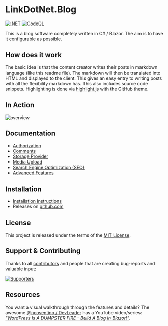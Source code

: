 ﻿# LinkDotNet.Blog

[![.NET](https://github.com/linkdotnet/Blog/actions/workflows/dotnet.yml/badge.svg?branch=master)](https://github.com/linkdotnet/Blog/actions/workflows/dotnet.yml)
[![CodeQL](https://github.com/linkdotnet/Blog/actions/workflows/codeql.yml/badge.svg)](https://github.com/linkdotnet/Blog/actions/workflows/codeql.yml)

This is a blog software completely written in C# / Blazor. The aim is to have it configurable as possible.

## How does it work

The basic idea is that the content creator writes their posts in markdown language (like this readme file).
The markdown will then be translated into HTML and displayed to the client. This gives an easy entry to writing posts with all the flexibility markdown has.
This also includes source code snippets. Highlighting is done via [highlight.js](https://highlightjs.org/) with the GitHub theme.

## In Action

![overview](assets/overview.gif)

## Documentation

-   [Authorization](./docs/Authorization/Readme.md)
-   [Comments](./docs/Comments/Readme.md)
-   [Storage Provider](./docs/Storage/Readme.md)
-   [Media Upload](./docs/Media/Readme.md)
-   [Search Engine Optimization (SEO)](./docs/SEO/Readme.md)
-   [Advanced Features](./docs/Features/AdvancedFeatures.md)

## Installation

-   [Installation Instructions](./docs/Setup/Readme.md)
-   Releases on [github.com](https://github.com/linkdotnet/Blog/releases)

## License

This project is released under the terms of the [MIT License](./LICENSE).

## Support & Contributing

Thanks to all [contributors](https://github.com/linkdotnet/Blog/graphs/contributors) and people that are creating bug-reports and valuable input:

<a href="https://github.com/linkdotnet/blog/graphs/contributors">
  <img src="https://contrib.rocks/image?repo=linkdotnet/blog" alt="Supporters" />
</a>

## Resources
You want a visual walkthrough through the features and details? The awesome [@ncosentino / DevLeader](https://github.com/ncosentino/) has a YouTube video/series: [*"WordPress Is A DUMPSTER FIRE - Build A Blog In Blazor!"*](https://www.youtube.com/watch?v=RGq2s25xTPE).